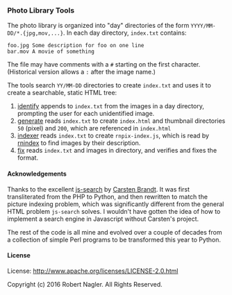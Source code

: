 ### Photo Library Tools

The photo library is organized into "day" directories of the form
`YYYY/MM-DD/*.{jpg,mov,...}`. In each day directory, `index.txt`
contains:

```text
foo.jpg Some description for foo on one line
bar.mov A movie of something
```

The file may have comments with a `#` starting on the first character. (Historical version allows a `:` after the image name.)

The tools search `YY/MM-DD` directories to create `index.txt` and uses it to create a searchable, static HTML tree:

1. [identify](rnpix/pkcli/identify.py) appends to `index.txt` from the images in a day directory, prompting the user for each unidentified image.
2. [generate](rnpix/pkcli/generate.py) reads `index.txt` to create `index.html` and thumbnail directories `50` (pixel) and `200`, which are referenced in `index.html`
3. [indexer](rnpix/pkcli/indexer.py) reads `index.txt` to create `rnpix-index.js`, which is read by [rnindex](rnpix/package_data/static/rnindex.js) to find images by their description.
4. [fix](rnpix/pkcli/fix.py) reads `index.txt` and images in directory, and verifies and fixes the format.

#### Acknowledgements

Thanks to the excellent [js-search](https://github.com/cebe/js-search) by [Carsten Brandt](http://cebe.cc/about). It was first transliterated from the PHP
to Python, and then rewritten to match the picture indexing problem,
which was significantly different from the general HTML problem `js-search`
solves. I wouldn't have gotten the idea of how to implement a search
engine in Javascript without Carsten's project.

The rest of the code is all mine and evolved over a couple of decades
from a collection of simple Perl programs to be transformed this
year to Python.

#### License

License: http://www.apache.org/licenses/LICENSE-2.0.html

Copyright (c) 2016 Robert Nagler.  All Rights Reserved.
